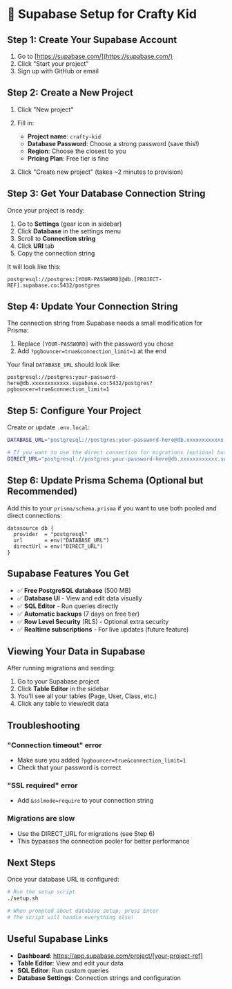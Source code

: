 # 🚀 Supabase Setup for Crafty Kid

## Step 1: Create Your Supabase Account

1. Go to [https://supabase.com/](https://supabase.com/)
2. Click "Start your project" 
3. Sign up with GitHub or email

## Step 2: Create a New Project

1. Click "New project"
2. Fill in:
   - **Project name**: `crafty-kid`
   - **Database Password**: Choose a strong password (save this!)
   - **Region**: Choose the closest to you
   - **Pricing Plan**: Free tier is fine

3. Click "Create new project" (takes ~2 minutes to provision)

## Step 3: Get Your Database Connection String

Once your project is ready:

1. Go to **Settings** (gear icon in sidebar)
2. Click **Database** in the settings menu
3. Scroll to **Connection string**
4. Click **URI** tab
5. Copy the connection string

It will look like this:
```
postgresql://postgres:[YOUR-PASSWORD]@db.[PROJECT-REF].supabase.co:5432/postgres
```

## Step 4: Update Your Connection String

The connection string from Supabase needs a small modification for Prisma:

1. Replace `[YOUR-PASSWORD]` with the password you chose
2. Add `?pgbouncer=true&connection_limit=1` at the end

Your final `DATABASE_URL` should look like:
```
postgresql://postgres:your-password-here@db.xxxxxxxxxxxx.supabase.co:5432/postgres?pgbouncer=true&connection_limit=1
```

## Step 5: Configure Your Project

Create or update `.env.local`:

```bash
DATABASE_URL="postgresql://postgres:your-password-here@db.xxxxxxxxxxxx.supabase.co:5432/postgres?pgbouncer=true&connection_limit=1"

# If you want to use the direct connection for migrations (optional but recommended):
DIRECT_URL="postgresql://postgres:your-password-here@db.xxxxxxxxxxxx.supabase.co:5432/postgres"
```

## Step 6: Update Prisma Schema (Optional but Recommended)

Add this to your `prisma/schema.prisma` if you want to use both pooled and direct connections:

```prisma
datasource db {
  provider  = "postgresql"
  url       = env("DATABASE_URL")
  directUrl = env("DIRECT_URL")
}
```

## Supabase Features You Get

- ✅ **Free PostgreSQL database** (500 MB)
- ✅ **Database UI** - View and edit data visually
- ✅ **SQL Editor** - Run queries directly
- ✅ **Automatic backups** (7 days on free tier)
- ✅ **Row Level Security** (RLS) - Optional extra security
- ✅ **Realtime subscriptions** - For live updates (future feature)

## Viewing Your Data in Supabase

After running migrations and seeding:

1. Go to your Supabase project
2. Click **Table Editor** in the sidebar
3. You'll see all your tables (Page, User, Class, etc.)
4. Click any table to view/edit data

## Troubleshooting

### "Connection timeout" error
- Make sure you added `?pgbouncer=true&connection_limit=1`
- Check that your password is correct

### "SSL required" error
- Add `&sslmode=require` to your connection string

### Migrations are slow
- Use the DIRECT_URL for migrations (see Step 6)
- This bypasses the connection pooler for better performance

## Next Steps

Once your database URL is configured:

```bash
# Run the setup script
./setup.sh

# When prompted about database setup, press Enter
# The script will handle everything else!
```

## Useful Supabase Links

- **Dashboard**: https://app.supabase.com/project/[your-project-ref]
- **Table Editor**: View and edit your data
- **SQL Editor**: Run custom queries
- **Database Settings**: Connection strings and configuration
